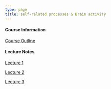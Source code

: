 ```yaml
---
type: page
title: self-related processes & Brain activity
---
```


#### Course Information

[Course Outline](/courses/stellar-structures/Sample_Course_Outline.pdf)

#### Lecture Notes

[Lecture 1](/courses/stellar-structures/Sample_Lecture_Notes.pdf)

[Lecture 2](/courses/stellar-structures/Sample_Lecture_Notes.pdf)

[Lecture 3](/courses/stellar-structures/Sample_Lecture_Notes.pdf)
